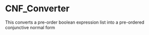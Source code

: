 # CNF_Converter
This converts a pre-order boolean expression list into a pre-ordered conjunctive normal form
